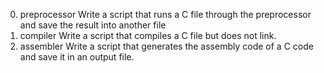0. preprocessor
Write a script that runs a C file through the preprocessor and save the result into another file
1. compiler
Write a script that compiles a C file but does not link.
2. assembler
Write a script that generates the assembly code of a C code and save it in an output file.

